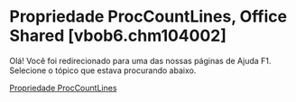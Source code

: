 
# Propriedade ProcCountLines, Office Shared [vbob6.chm104002]

Olá! Você foi redirecionado para uma das nossas páginas de Ajuda F1. Selecione o tópico que estava procurando abaixo.

[Propriedade ProcCountLines](http://msdn.microsoft.com/library/4527ede7-80e6-45ec-c645-8a1fd623921f%28Office.15%29.aspx)
